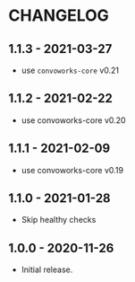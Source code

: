 # CHANGELOG

## 1.1.3 - 2021-03-27

* use `convoworks-core` v0.21

## 1.1.2 - 2021-02-22

* use convoworks-core v0.20

## 1.1.1 - 2021-02-09

* use convoworks-core v0.19

## 1.1.0 - 2021-01-28

* Skip healthy checks


## 1.0.0 - 2020-11-26

* Initial release.


